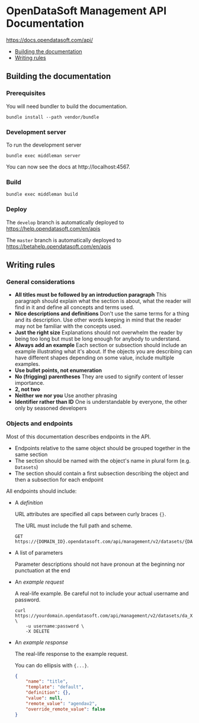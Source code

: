 # OpenDataSoft Management API Documentation

https://docs.opendatasoft.com/api/

* [Building the documentation](#building-the-documentation)
* [Writing rules](#writing-rules)

## Building the documentation

### Prerequisites

You will need bundler to build the documentation.

```shell
bundle install --path vendor/bundle
```

### Development server

To run the development server

```shell
bundle exec middleman server
```

You can now see the docs at http://localhost:4567.

### Build

```shell
bundle exec middleman build
```

### Deploy

The `develop` branch is automatically deployed to https://help.opendatasoft.com/en/apis

The `master` branch is automatically deployed to https://betahelp.opendatasoft.com/en/apis

## Writing rules

### General considerations

* **All titles must be followed by an introduction paragraph**
  This paragraph should explain what the section is about, what the reader will find in it and define all concepts and terms used.
* **Nice descriptions and definitions**
  Don't use the same terms for a thing and its description. Use other words keeping in mind that the reader may not be familiar with the concepts used.
* **Just the right size**
  Explanations should not overwhelm the reader by being too long but must be long enough for anybody to understand.
* **Always add an example**
  Each section or subsection should include an example illustrating what it's about. If the objects you are describing can have different shapes depending on some value, include multiple examples.
* **Use bullet points, not enumeration**
* **No (frigging) parentheses** They are used to signify content of lesser importance.
* **2, not two**
* **Neither we nor you** Use another phrasing
* **Identifier rather than ID** One is understandable by everyone, the other only by seasoned developers

### Objects and endpoints

Most of this documentation describes endpoints in the API.

* Endpoints relative to the same object should be grouped together in the same section
* The section should be named with the object's name in plural form (e.g. `Datasets`)
* The section should contain a first subsection describing the object and then a subsection for each endpoint

All endpoints should include:

* A *definition*

  URL attributes are specified all caps between curly braces `{}`.

  The URL must include the full path and scheme.

  ```HTTP
  GET https://{DOMAIN_ID}.opendatasoft.com/api/management/v2/datasets/{DATASET_UID}/metadata/{TEMPLATE_NAME}/{METADATA_NAME}
  ```

* A list of parameters

  Parameter descriptions should not have pronoun at the beginning nor punctuation at the end

* An *example request*

  A real-life example. Be careful not to include your actual username and password.

  ```HTTP
  curl https://yourdomain.opendatasoft.com/api/management/v2/datasets/da_XXXXXX/metadata/default/title/ \
      -u username:password \
      -X DELETE
  ```

* An *example response*

  The real-life response to the example request.

  You can do ellipsis with `{...}`.

  ```json
  {
      "name": "title",
      "template": "default",
      "definition": {},
      "value": null,
      "remote_value": "agendav2",
      "override_remote_value": false
  }
  ```